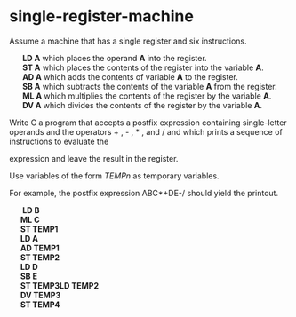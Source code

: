 # single-register-machine
Assume a machine that has a single register and six instructions.<br>

&nbsp;&nbsp;&nbsp;&nbsp;&nbsp;&nbsp;<b>LD A</b> which places the operand <b>A</b> into the register.<br>
&nbsp;&nbsp;&nbsp;&nbsp;&nbsp;&nbsp;<b>ST A</b> which places the contents of the register into the variable <b>A</b>.<br>
&nbsp;&nbsp;&nbsp;&nbsp;&nbsp;&nbsp;<b>AD A</b> which adds the contents of variable <b>A</b> to the register.<br>
&nbsp;&nbsp;&nbsp;&nbsp;&nbsp;&nbsp;<b>SB A</b> which subtracts the contents of the variable <b>A</b> from the register.<br>
&nbsp;&nbsp;&nbsp;&nbsp;&nbsp;&nbsp;<b>ML A</b> which multiplies the contents of the register by the variable <b>A</b>.<br>
&nbsp;&nbsp;&nbsp;&nbsp;&nbsp;&nbsp;<b>DV A</b> which divides the contents of the register by the variable <b>A</b>.<br>

Write C a program that accepts a postfix expression containing single-letter operands and
the operators + , - , * , and / and which prints a sequence of instructions to evaluate the

expression and leave the result in the register.<br>

Use variables of the form *TEMPn* as temporary variables.<br>

For example, the postfix expression ABC*+DE-/ should yield the printout.<br>

&nbsp;&nbsp;&nbsp;&nbsp;&nbsp;&nbsp;<b>LD B<br>
&nbsp;&nbsp;&nbsp;&nbsp;&nbsp;&nbsp;ML C<br>
&nbsp;&nbsp;&nbsp;&nbsp;&nbsp;&nbsp;ST TEMP1<br>
&nbsp;&nbsp;&nbsp;&nbsp;&nbsp;&nbsp;LD A<br>
&nbsp;&nbsp;&nbsp;&nbsp;&nbsp;&nbsp;AD TEMP1<br>
&nbsp;&nbsp;&nbsp;&nbsp;&nbsp;&nbsp;ST TEMP2<br>
&nbsp;&nbsp;&nbsp;&nbsp;&nbsp;&nbsp;LD D<br>
&nbsp;&nbsp;&nbsp;&nbsp;&nbsp;&nbsp;SB E<br>
&nbsp;&nbsp;&nbsp;&nbsp;&nbsp;&nbsp;ST TEMP3LD TEMP2<br>
&nbsp;&nbsp;&nbsp;&nbsp;&nbsp;&nbsp;DV TEMP3<br>
&nbsp;&nbsp;&nbsp;&nbsp;&nbsp;&nbsp;ST TEMP4<br></b>